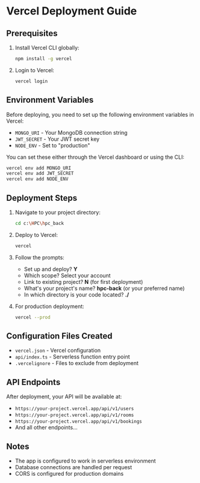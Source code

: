 # Vercel Deployment Guide

## Prerequisites

1. Install Vercel CLI globally:
   ```bash
   npm install -g vercel
   ```

2. Login to Vercel:
   ```bash
   vercel login
   ```

## Environment Variables

Before deploying, you need to set up the following environment variables in Vercel:

- `MONGO_URI` - Your MongoDB connection string
- `JWT_SECRET` - Your JWT secret key
- `NODE_ENV` - Set to "production"

You can set these either through the Vercel dashboard or using the CLI:

```bash
vercel env add MONGO_URI
vercel env add JWT_SECRET
vercel env add NODE_ENV
```

## Deployment Steps

1. Navigate to your project directory:
   ```bash
   cd c:\HPC\hpc_back
   ```

2. Deploy to Vercel:
   ```bash
   vercel
   ```

3. Follow the prompts:
   - Set up and deploy? **Y**
   - Which scope? Select your account
   - Link to existing project? **N** (for first deployment)
   - What's your project's name? **hpc-back** (or your preferred name)
   - In which directory is your code located? **./**

4. For production deployment:
   ```bash
   vercel --prod
   ```

## Configuration Files Created

- `vercel.json` - Vercel configuration
- `api/index.ts` - Serverless function entry point
- `.vercelignore` - Files to exclude from deployment

## API Endpoints

After deployment, your API will be available at:
- `https://your-project.vercel.app/api/v1/users`
- `https://your-project.vercel.app/api/v1/rooms`
- `https://your-project.vercel.app/api/v1/bookings`
- And all other endpoints...

## Notes

- The app is configured to work in serverless environment
- Database connections are handled per request
- CORS is configured for production domains